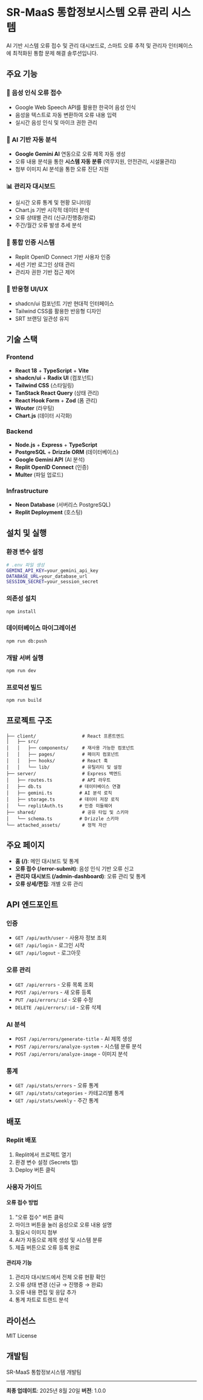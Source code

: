 # SR-MaaS 통합정보시스템 오류 관리 시스템

AI 기반 시스템 오류 접수 및 관리 대시보드로, 스마트 오류 추적 및 관리자 인터페이스에 최적화된 통합 문제 해결 솔루션입니다.

## 주요 기능

### 🎤 음성 인식 오류 접수
- Google Web Speech API를 활용한 한국어 음성 인식
- 음성을 텍스트로 자동 변환하여 오류 내용 입력
- 실시간 음성 인식 및 마이크 권한 관리

### 🤖 AI 기반 자동 분석
- **Google Gemini AI** 연동으로 오류 제목 자동 생성
- 오류 내용 분석을 통한 **시스템 자동 분류** (역무지원, 안전관리, 시설물관리)
- 첨부 이미지 AI 분석을 통한 오류 진단 지원

### 📊 관리자 대시보드
- 실시간 오류 통계 및 현황 모니터링
- Chart.js 기반 시각적 데이터 분석
- 오류 상태별 관리 (신규/진행중/완료)
- 주간/월간 오류 발생 추세 분석

### 🔐 통합 인증 시스템
- Replit OpenID Connect 기반 사용자 인증
- 세션 기반 로그인 상태 관리
- 관리자 권한 기반 접근 제어

### 📱 반응형 UI/UX
- shadcn/ui 컴포넌트 기반 현대적 인터페이스
- Tailwind CSS를 활용한 반응형 디자인
- SRT 브랜딩 일관성 유지

## 기술 스택

### Frontend
- **React 18** + **TypeScript** + **Vite**
- **shadcn/ui** + **Radix UI** (컴포넌트)
- **Tailwind CSS** (스타일링)
- **TanStack React Query** (상태 관리)
- **React Hook Form** + **Zod** (폼 관리)
- **Wouter** (라우팅)
- **Chart.js** (데이터 시각화)

### Backend
- **Node.js** + **Express** + **TypeScript**
- **PostgreSQL** + **Drizzle ORM** (데이터베이스)
- **Google Gemini API** (AI 분석)
- **Replit OpenID Connect** (인증)
- **Multer** (파일 업로드)

### Infrastructure
- **Neon Database** (서버리스 PostgreSQL)
- **Replit Deployment** (호스팅)

## 설치 및 실행

### 환경 변수 설정
```bash
# .env 파일 생성
GEMINI_API_KEY=your_gemini_api_key
DATABASE_URL=your_database_url
SESSION_SECRET=your_session_secret
```

### 의존성 설치
```bash
npm install
```

### 데이터베이스 마이그레이션
```bash
npm run db:push
```

### 개발 서버 실행
```bash
npm run dev
```

### 프로덕션 빌드
```bash
npm run build
```

## 프로젝트 구조

```
├── client/                 # React 프론트엔드
│   ├── src/
│   │   ├── components/     # 재사용 가능한 컴포넌트
│   │   ├── pages/          # 페이지 컴포넌트
│   │   ├── hooks/          # React 훅
│   │   └── lib/            # 유틸리티 및 설정
├── server/                 # Express 백엔드
│   ├── routes.ts           # API 라우트
│   ├── db.ts              # 데이터베이스 연결
│   ├── gemini.ts          # AI 분석 로직
│   ├── storage.ts         # 데이터 저장 로직
│   └── replitAuth.ts      # 인증 미들웨어
├── shared/                 # 공유 타입 및 스키마
│   └── schema.ts          # Drizzle 스키마
└── attached_assets/        # 정적 자산
```

## 주요 페이지

- **홈 (/)**: 메인 대시보드 및 통계
- **오류 접수 (/error-submit)**: 음성 인식 기반 오류 신고
- **관리자 대시보드 (/admin-dashboard)**: 오류 관리 및 통계
- **오류 상세/편집**: 개별 오류 관리

## API 엔드포인트

### 인증
- `GET /api/auth/user` - 사용자 정보 조회
- `GET /api/login` - 로그인 시작
- `GET /api/logout` - 로그아웃

### 오류 관리
- `GET /api/errors` - 오류 목록 조회
- `POST /api/errors` - 새 오류 등록
- `PUT /api/errors/:id` - 오류 수정
- `DELETE /api/errors/:id` - 오류 삭제

### AI 분석
- `POST /api/errors/generate-title` - AI 제목 생성
- `POST /api/errors/analyze-system` - 시스템 분류 분석
- `POST /api/errors/analyze-image` - 이미지 분석

### 통계
- `GET /api/stats/errors` - 오류 통계
- `GET /api/stats/categories` - 카테고리별 통계
- `GET /api/stats/weekly` - 주간 통계

## 배포

### Replit 배포
1. Replit에서 프로젝트 열기
2. 환경 변수 설정 (Secrets 탭)
3. Deploy 버튼 클릭

### 사용자 가이드

#### 오류 접수 방법
1. "오류 접수" 버튼 클릭
2. 마이크 버튼을 눌러 음성으로 오류 내용 설명
3. 필요시 이미지 첨부
4. AI가 자동으로 제목 생성 및 시스템 분류
5. 제출 버튼으로 오류 등록 완료

#### 관리자 기능
1. 관리자 대시보드에서 전체 오류 현황 확인
2. 오류 상태 변경 (신규 → 진행중 → 완료)
3. 오류 내용 편집 및 응답 추가
4. 통계 차트로 트렌드 분석

## 라이선스

MIT License

## 개발팀

SR-MaaS 통합정보시스템 개발팀

---

**최종 업데이트**: 2025년 8월 20일
**버전**: 1.0.0